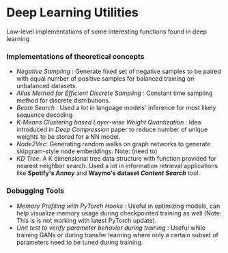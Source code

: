 # Deep Learning Utilities
Low-level implementations of some interesting functions found in deep learning

### Implementations of theoretical concepts

* _Negative Sampling_ : Generate fixed set of negative samples to be paired with equal number of positive samples for balanced training on unbalanced datasets.
* _Alias Method for Efficient Discrete Sampling_ : Constant time sampling method for discrete distributions.
* _Beam Search_ : Used a lot in language models' inference for most likely sequence decoding
* _K-Means Clustering based Layer-wise Weight Quantization_ : Idea introduced in _Deep Compression_ paper to reduce number of unique weights to be stored for a NN model.
* _Node2Vec_: Generating random walks on graph networks to generate skipgram-style node embeddings. Note: (need to)
* _KD Tree_: A K dimensional tree data structure with function provided for nearest neighbor search. Used a lot in information retrieval applications like __Spotify's *Annoy*__ and __Waymo's dataset *Content Search*__ tool.

### Debugging Tools

* _Memory Profiling with PyTorch Hooks_ : Useful in optimizing models, can help visualize memory usage during checkpointed training as well (Note: This is is not working with latest PyTorch update).
* _Unit test to verify parameter behavior during training_ : Useful while training GANs or during transfer learning where only a certain subset of parameters need to be tuned during training.